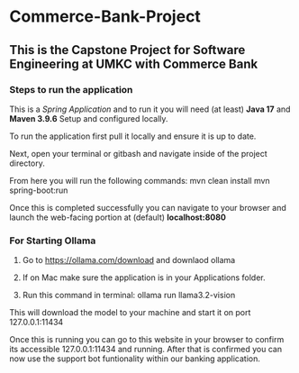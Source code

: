 # Commerce-Bank-Project

## This is the Capstone Project for Software Engineering at UMKC with Commerce Bank

### Steps to run the application

This is a _Spring Application_ and to run it you will need (at least) **Java 17** and **Maven 3.9.6** Setup and configured locally.

To run the application first pull it locally and ensure it is up to date.

Next, open your terminal or gitbash and navigate inside of the project directory.

From here you will run the following commands: 
  mvn clean install
  mvn spring-boot:run

Once this is completed successfully you can navigate to your browser and launch the web-facing portion at (default) **localhost:8080**

### For Starting Ollama

1. Go to https://ollama.com/download and downlaod ollama

2. If on Mac make sure the application is in your Applications folder.

3. Run this command in terminal: ollama run llama3.2-vision

This will download the model to your machine and start it on port 127.0.0.1:11434

Once this is running you can go to this website in your browser to confirm its accessible 127.0.0.1:11434 and running.
After that is confirmed you can now use the support bot funtionality within our banking application.


